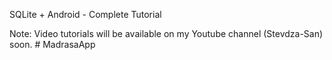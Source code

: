 SQLite + Android - Complete Tutorial

Note: Video tutorials will be available on my Youtube channel (Stevdza-San) soon.
#   M a d r a s a A p p  
 